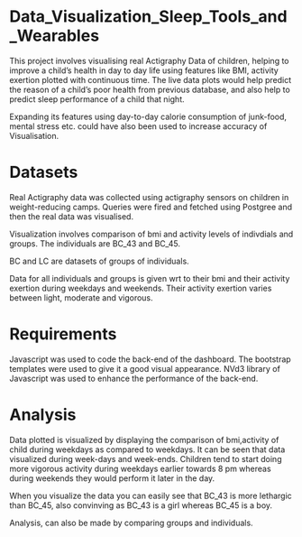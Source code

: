 # Data_Visualization_Sleep_Tools_and_Wearables

This project involves visualising real Actigraphy Data of children, helping to improve a child’s health in day to day life using features like BMI, activity exertion plotted with continuous time. The live data plots would help predict the reason of a child’s poor health from previous database, and also help to predict sleep performance of a child that night.

Expanding its features using day-to-day calorie consumption of junk-food, mental stress etc. could have also been used to increase accuracy of Visualisation. 

# Datasets

Real Actigraphy data was collected using actigraphy sensors on children in weight-reducing camps. Queries were fired and fetched using Postgree and then the real data was visualised. 

Visualization involves comparison of bmi and activity levels of indivdials and groups. The individuals are BC_43 and BC_45. 

BC and LC are datasets of groups of individuals. 

Data for all individuals and groups is given wrt to their bmi and their activity exertion during weekdays and weekends. Their activity exertion varies between light, moderate and vigorous.
# Requirements

Javascript was used to code the back-end of the dashboard. The bootstrap templates were used to give it a good visual appearance. 
NVd3 library of Javascript was used to enhance the performance of the back-end.  

# Analysis

Data plotted is visualized by displaying the comparison of bmi,activity of child during weekdays as compared to weekdays. It can be seen that data visualized during week-days and week-ends. Children tend to start doing more vigorous activity during weekdays earlier towards 8 pm whereas during weekends they would perform it later in the day.

When you visualize the data you can easily see that BC_43 is more lethargic than BC_45, also convinving as BC_43 is a girl whereas BC_45 is a boy. 

Analysis, can also be made by comparing groups and individuals.



